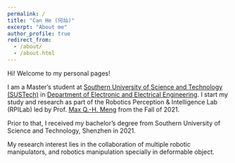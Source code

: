 ```yaml
---
permalink: /
title: "Can He (何灿)"
excerpt: "About me"
author_profile: true
redirect_from: 
  - /about/
  - /about.html
---
```



Hi! Welcome to my personal pages!

I am a Master’s student at [Southern University of Science and Technology (SUSTech)](https://sustech.edu.cn/en/) in [Department of Electronic and Electrical Engineering](https://eee.sustech.edu.cn/?lang=en). I start my study and research as part of the Robotics Perception & Intelligence Lab (RPILab) led by Prof. [Max Q.-H. Meng](https://eee.sustech.edu.cn/?view=%e5%ad%9f%e5%ba%86%e8%99%8e-2&jsid=18&lang=en) from the Fall of 2021.

Prior to that, I received my bachelor’s degree from Southern University of Science and Technology, Shenzhen in 2021.

My research interest lies in the collaboration of multiple robotic manipulators, and robotics manipulation specially in deformable object.


